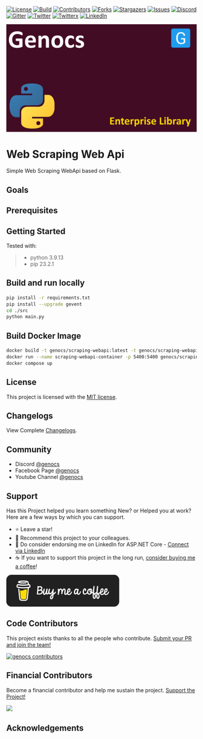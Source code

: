 <!-- PROJECT SHIELDS -->
[![License][license-shield]][license-url]
[![Build][build-shield]][build-url]
[![Contributors][contributors-shield]][contributors-url]
[![Forks][forks-shield]][forks-url]
[![Stargazers][stars-shield]][stars-url]
[![Issues][issues-shield]][issues-url]
[![Discord][discord-shield]][discord-url]
[![Gitter][gitter-shield]][gitter-url]
[![Twitter][twitter-shield]][twitter-url]
[![Twitterx][twitterx-shield]][twitterx-url]
[![LinkedIn][linkedin-shield]][linkedin-url]

[license-shield]: https://img.shields.io/github/license/Genocs/genocs-webscraping?color=2da44e&style=flat-square
[license-url]: https://github.com/Genocs/genocs-webscraping/blob/main/LICENSE
[build-shield]: https://github.com/Genocs/genocs-webscraping/actions/workflows/build_and_test.yml/badge.svg?branch=main
[build-url]: https://github.com/Genocs/genocs-webscraping/actions/workflows/build_and_test.yml
[contributors-shield]: https://img.shields.io/github/contributors/Genocs/genocs-webscraping.svg?style=flat-square
[contributors-url]: https://github.com/Genocs/genocs-webscraping/graphs/contributors
[forks-shield]: https://img.shields.io/github/forks/Genocs/genocs-webscraping?style=flat-square
[forks-url]: https://github.com/Genocs/genocs-webscraping/network/members
[stars-shield]: https://img.shields.io/github/stars/Genocs/genocs-webscraping.svg?style=flat-square
[stars-url]: https://img.shields.io/github/stars/Genocs/genocs-webscraping?style=flat-square
[issues-shield]: https://img.shields.io/github/issues/Genocs/genocs-webscraping?style=flat-square
[issues-url]: https://github.com/Genocs/genocs-webscraping/issues
[discord-shield]: https://img.shields.io/discord/1106846706512953385?color=%237289da&label=Discord&logo=discord&logoColor=%237289da&style=flat-square
[discord-url]: https://discord.com/invite/fWwArnkV
[gitter-shield]: https://img.shields.io/badge/chat-on%20gitter-blue.svg
[gitter-url]: https://gitter.im/genocs/
[twitter-shield]: https://img.shields.io/twitter/follow/genocs?color=1DA1F2&label=Twitter&logo=Twitter&style=flat-square
[twitter-url]: https://twitter.com/genocs
[linkedin-shield]: https://img.shields.io/badge/-LinkedIn-black.svg?style=flat-square&logo=linkedin&colorB=555
[linkedin-url]: https://www.linkedin.com/in/giovanni-emanuele-nocco-b31a5169/
[twitterx-shield]: https://img.shields.io/twitter/url/https/twitter.com/genocs.svg?style=social
[twitterx-url]: https://twitter.com/genocs

<p align="center">
    <img src="./assets/genocs-library-logo.png" alt="icon">
</p>

# Web Scraping Web Api 
Simple Web Scraping WebApi based on Flask.

## Goals


## Prerequisites

## Getting Started

Tested with:

> - python 3.9.13
> - pip 23.2.1

## Build and run locally
    
```bash
pip install -r requirements.txt
pip install --upgrade gevent
cd ./src
python main.py
```



## Build Docker Image

```bash
docker build -t genocs/scraping-webapi:latest -t genocs/scraping-webapi:1.0.0 .
docker run --name scraping-webapi-container -p 5400:5400 genocs/scraping-webapi:1.0.0
docker compose up
```

## License

This project is licensed with the [MIT license](LICENSE).

## Changelogs

View Complete [Changelogs](https://github.com/Genocs/microservice-template/blob/main/CHANGELOGS.md).

## Community

- Discord [@genocs](https://discord.com/invite/fWwArnkV)
- Facebook Page [@genocs](https://facebook.com/Genocs)
- Youtube Channel [@genocs](https://youtube.com/c/genocs)


## Support

Has this Project helped you learn something New? or Helped you at work?
Here are a few ways by which you can support.

- ⭐ Leave a star!
- 🥇 Recommend this project to your colleagues.
- 🦸 Do consider endorsing me on LinkedIn for ASP.NET Core - [Connect via LinkedIn](https://www.linkedin.com/in/giovanni-emanuele-nocco-b31a5169/)
- ☕ If you want to support this project in the long run, [consider buying me a coffee](https://www.buymeacoffee.com/genocs)!

[![buy-me-a-coffee](https://raw.githubusercontent.com/Genocs/genocs-webscraping/main/assets/buy-me-a-coffee.png "buy-me-a-coffee")](https://www.buymeacoffee.com/genocs)

## Code Contributors

This project exists thanks to all the people who contribute. [Submit your PR and join the team!](CONTRIBUTING.md)

[![genocs contributors](https://contrib.rocks/image?repo=Genocs/genocs-webscraping "genocs contributors")](https://github.com/genocs/genocs-webscraping/graphs/contributors)

## Financial Contributors

Become a financial contributor and help me sustain the project. [Support the Project!](https://opencollective.com/genocs/contribute)

<a href="https://opencollective.com/genocs"><img src="https://opencollective.com/genocs/individuals.svg?width=890"></a>

## Acknowledgements
